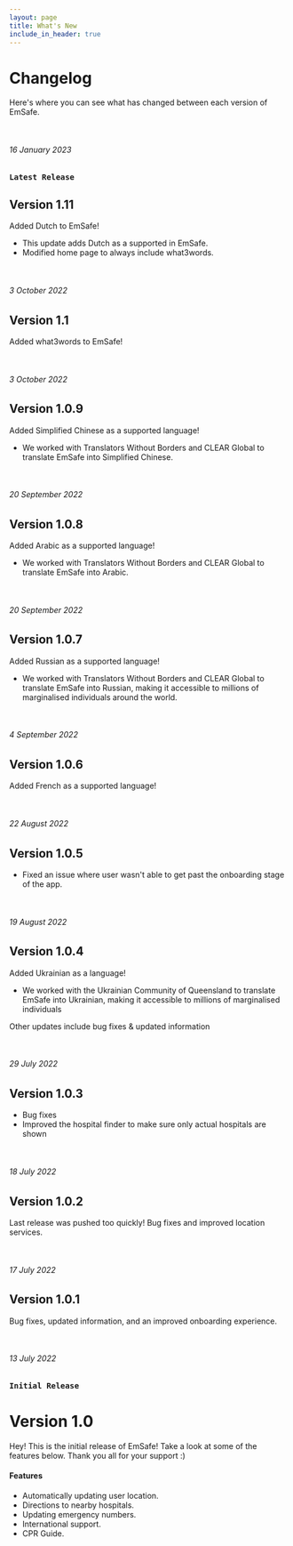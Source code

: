 ```yaml
---
layout: page
title: What's New
include_in_header: true
---
```


# Changelog
Here's where you can see what has changed between each version of EmSafe.

<br>

###### 16 January 2023
### `Latest Release`
## **Version 1.11**
Added Dutch to EmSafe!
- This update adds Dutch as a supported in EmSafe.
- Modified home page to always include what3words.

<br>

###### 3 October 2022
## **Version 1.1**
Added what3words to EmSafe!

<br>

###### 3 October 2022
## **Version 1.0.9**
Added Simplified Chinese as a supported language!
- We worked with Translators Without Borders and CLEAR Global to translate EmSafe into Simplified Chinese.

<br>

###### 20 September 2022
## **Version 1.0.8**
Added Arabic as a supported language!
- We worked with Translators Without Borders and CLEAR Global to translate EmSafe into Arabic.


<br>

###### 20 September 2022
## **Version 1.0.7**
Added Russian as a supported language!
- We worked with Translators Without Borders and CLEAR Global to translate EmSafe into Russian, making it accessible to millions of marginalised individuals around the world.


<br>

###### 4 September 2022
## **Version 1.0.6**
Added French as a supported language!

<br>

###### 22 August 2022
## **Version 1.0.5**
- Fixed an issue where user wasn't able to get past the onboarding stage of the app.

<br>

###### 19 August 2022
## **Version 1.0.4**
Added Ukrainian as a language!
- We worked with the Ukrainian Community of Queensland to translate EmSafe into Ukrainian, making it accessible to millions of marginalised individuals

Other updates include bug fixes & updated information

<br>

###### 29 July 2022
## **Version 1.0.3**
- Bug fixes
- Improved the hospital finder to make sure only actual hospitals are shown

<br>

###### 18 July 2022
## **Version 1.0.2**
Last release was pushed too quickly! Bug fixes and improved location services. 

<br>

###### 17 July 2022
## **Version 1.0.1**
Bug fixes, updated information, and an improved onboarding experience.

<br>

###### 13 July 2022
### `Initial Release`
# **Version 1.0**
Hey! This is the initial release of EmSafe! Take a look at some of the features below. Thank you all for your support :)


#### Features
- Automatically updating user location.
- Directions to nearby hospitals.
- Updating emergency numbers.
- International support.
- CPR Guide.
<br>